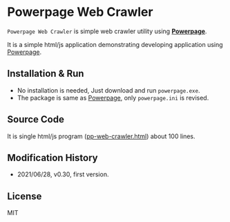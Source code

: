 # Powerpage Web Crawler

``Powerpage Web Crawler`` is simple web crawler utility using [**Powerpage**](https://github.com/casualwriter/powerpage).
 
 It is a simple html/js application demonstrating developing application using [Powerpage](https://github.com/casualwriter/powerpage).


## Installation & Run

* No installation is needed, Just download and run ``powerpage.exe``.
* The package is same as [Powerpage](https://github.com/casualwriter/powerpage), only ``powerpage.ini`` is revised.

## Source Code

It is single html/js program ([pp-web-crawler.html](source/pp-web-crawler.html)) about 100 lines. 

## Modification History

* 2021/06/28, v0.30, first version.


## License

MIT
